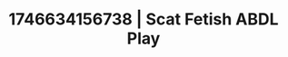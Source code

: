 ---
categories:
- AI-generated
- Naughty librarian
- Erotic dance
- Deep gaze
- Pleasure activism
- ASMR
- Morning after
- Cosplay
image: /assets/images/1746634156738.jpg
layout: post
seo:
  description: Featured content with exclusive Scat Fetish, ABDL Play. HD images available.
  keywords: Scat Fetish, ABDL Play
  og_image: /assets/images/1746634156738.jpg
  schema_type: VisualArtwork
tags:
- ABDL Play
- '#1746634156738'
- Scat Fetish
title: 1746634156738 | Scat Fetish ABDL Play
---